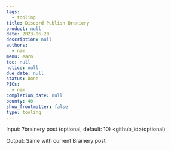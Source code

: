 ```yaml
---
tags: 
  - tooling
title: Discord Publish Braniery
product: null
date: 2023-06-20
description: null
authors: 
  - nam
menu: earn
toc: null
notice: null
due_date: null
status: Done
PICs: 
  - nam
completion_date: null
bounty: 40
show_frontmatter: false
type: tooling
---
```

Input: ?brainery post <url> <author>  <tags> <reward>(optional, default: 10) <github_id>(optional)

Output: Same with current Brainery post

